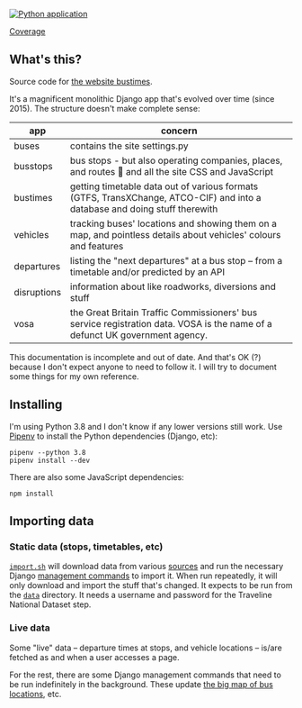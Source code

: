 [![Python application](https://github.com/jclgoodwin/bustimes.org/workflows/Python%20application/badge.svg)](https://github.com/jclgoodwin/bustimes.org/actions)

[Coverage](https://bustimes-coverage.ams3.digitaloceanspaces.com/index.html)

## What's this?

Source code for [the website bustimes](https://bustimes.org/).

It's a magnificent monolithic Django app that's evolved over time (since 2015). The structure doesn't make complete sense:

app      | concern
---------|------------
buses    | contains the site settings.py
busstops | bus stops - but also operating companies, places, and routes 🤯 and all the site CSS and JavaScript
bustimes | getting timetable data out of various formats (GTFS, TransXChange, ATCO-CIF) and into a database and doing stuff therewith 
vehicles | tracking buses' locations and showing them on a map, and pointless details about vehicles' colours and features
departures | listing the "next departures" at a bus stop – from a timetable and/or predicted by an API
disruptions | information about like roadworks, diversions and stuff
vosa     | the Great Britain Traffic Commissioners' bus service registration data. VOSA is the name of a defunct UK government agency. 

This documentation is incomplete and out of date. And that's OK (?) because I don't expect anyone to need to follow it. I will try to document some things for my own reference.

## Installing

I'm using Python 3.8 and I don't know if any lower versions still work.
Use [Pipenv](https://docs.pipenv.org/en/latest/) to install the Python dependencies (Django, etc):

    pipenv --python 3.8
    pipenv install --dev

There are also some JavaScript dependencies:

    npm install

## Importing data

### Static data (stops, timetables, etc)

[`import.sh`](data/import.sh) will download data from various [sources](https://bustimes.org.uk/data) and run the necessary Django [management commands](busstops/management/commands) to import it.
When run repeatedly, it will only download and import the stuff that's changed.
It expects to be run from the [`data`](data) directory.
It needs a username and password for the Traveline National Dataset step.

### Live data

Some "live" data – departure times at stops, and vehicle locations – is/are fetched as and when a user accesses a page.

For the rest, there are some Django management commands that need to be run indefinitely in the background.
These update [the big map of bus locations](https://bustimes.org/map), etc.
